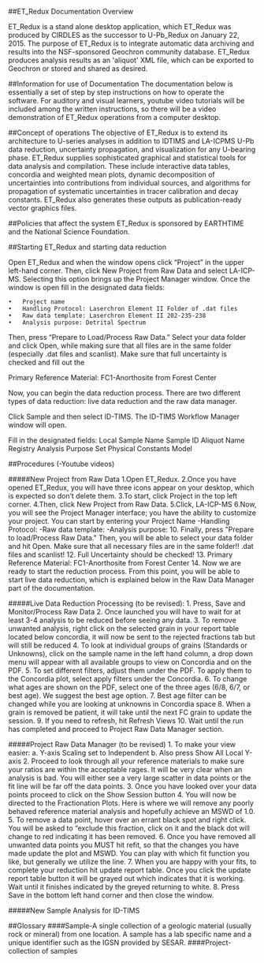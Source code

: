 ##ET_Redux Documentation Overview

ET_Redux is a stand alone desktop application, which ET_Redux was produced by CIRDLES as the successor to U-Pb_Redux on January 22, 2015. The purpose of ET_Redux is to integrate automatic data archiving and results into the NSF-sponsored Geochron community database. ET_Redux produces analysis results as an 'aliquot' XML file, which can be exported to Geochron or stored and shared as desired.

##Information for use of Documentation
The documentation below is essentially a set of step by step instructions on how to operate the software. For auditory and visual learners, youtube video tutorials will be included among the written instructions, so there will be a video demonstration of ET_Redux operations from a computer desktop.

##Concept of operations
The objective of ET_Redux is to extend its architecture to U-series analyses in addition to IDTIMS and LA-ICPMS U-Pb data reduction, uncertainty propagation, and visualization for any U-bearing phase. ET_Redux supplies sophisticated graphical and statistical tools for data analysis and compilation. These include interactive data tables, concordia and weighted mean plots, dynamic decomposition of uncertainties into contributions from individual sources, and algorithms for propagation of systematic uncertainties in tracer calibration and decay constants. ET_Redux also generates these outputs as publication-ready vector graphics files.

##Policies that affect the system
ET_Redux is sponsored by EARTHTIME and the National Science Foundation.

##Starting ET_Redux and starting data reduction

Open ET_Redux and when the window opens click “Project” in the upper left-hand corner. Then, click New Project from Raw Data and select LA-ICP-MS. Selecting this option brings up the Project Manager window. Once the window is open fill in the designated data fields:
	
	•	Project name
	•	Handling Protocol: Laserchron Element II Folder of .dat files
	•	Raw data template: Laserchron Element II 202-235-238
	•	Analysis purpose: Detrital Spectrum
	
Then, press “Prepare to Load/Process Raw Data.” Select your data folder and click Open, while making sure that all files are in the same folder (especially .dat files and scanlist).
 Make sure that full uncertainty is checked and fill out the 

Primary Reference Material: FC1-Anorthosite from Forest Center

Now, you can begin the data reduction process. There are two different types of data reduction: live data reduction and the raw data manager.

Click Sample and then select ID-TIMS. The ID-TIMS Workflow Manager window will open. 

Fill in the designated fields:
	Local Sample Name
	Sample ID
	Aliquot Name
	Registry
	Analysis Purpose
	Set Physical Constants Model

##Procedures
(-Youtube videos)

#####New Project from Raw Data
   	1.Open ET_Redux.
	2.Once you have opened ET_Redux, you will have three icons appear on your desktop, which is expected so don’t delete them.
	3.To start, click Project in the top left corner.
	4.Then, click New Project from Raw Data.
	5.Click, LA-ICP-MS
	6.Now, you will see the Project Manager interface; you have the ability to customize your project. You can start by entering your Project Name
		-Handling Protocol:
		-Raw data template:
		-Analysis purpose:
	10. Finally, press "Prepare to load/Process Raw Data." Then, you will be able to select your data folder and hit Open. Make sure that all necessary files are in the same folder!! .dat files and scanlist!
	12. Full Uncertainty should be checked!
	13. Primary Reference Material: FC1-Anorthosite from Forest Center
	14. Now we are ready to start the reduction process. From this point, you will be able to start live data reduction, which is explained below in the Raw Data Manager part of the documentation.

#####Live Data Reduction Processing (to be revised):
	1. Press, Save and Monitor/Process Raw Data
	2. Once launched you will have to wait for at least 3-4 analysis to be reduced before seeing any
data.
	3. To remove unwanted analysis, right click on the selected grain in your report table located below concordia, it will now be sent to the rejected fractions tab but will still be reduced
	4. To look at individual groups of grains (Standards or Unknowns), click on the sample name in the left hand column, a drop down menu will appear with all available groups to view on Concordia and on the PDF.
	5. To set different filters, adjust them under the PDF. To apply them to the Concordia plot, select apply filters under the Concordia.
	6. To change what ages are shown on the PDF, select one of the three ages (6/8, 6/7, or best age). We suggest the best age option.
	7. Best age filter can be changed while you are looking at unknowns in Concordia space
	8. When a grain is removed be patient, it will take until the next FC grain to update the session.
	9. If you need to refresh, hit Refresh Views
	10. Wait until the run has completed and proceed to Project Raw Data Manager section.

#####Project Raw Data Manager (to be revised)
	1. To make your view easier:
		a. Y-axis Scaling set to Independent
		b. Also press Show All Local Y-axis
	2. Proceed to look through all your reference materials to make sure your ratios are within the acceptable rages. It will be very clear when an analysis is bad. You will either see a very large scatter in data points or the fit line will be far off the data points.
	3. Once you have looked over your data points proceed to click on the Show Session button
	4. You will now be directed to the Fractionation Plots. Here is where we will remove any poorly behaved reference material analysis and hopefully achieve an MSWD of 1.0.
	5. To remove a data point, hover over an errant black spot and right click. You will be asked to “exclude this fraction, click on it and the black dot will change to red indicating it has been removed.
	6. Once you have removed all unwanted data points you MUST hit refit, so that the changes you have made update the plot and MSWD. You can play with which fit function you like, but generally we utilize the line.
	7. When you are happy with your fits, to complete your reduction hit update report table. Once you click the update report table button it will be grayed out which indicates that it is working. Wait until it finishes indicated by the greyed returning to white.
	8. Press Save in the bottom left hand corner and then close the window.
	
#####New Sample Analysis for ID-TIMS

##Glossary
####Sample-A single collection of a geologic material (usually rock or mineral) from one location. A sample has a lab specific name and a unique identifier such as the IGSN provided by SESAR.
####Project- collection of samples
